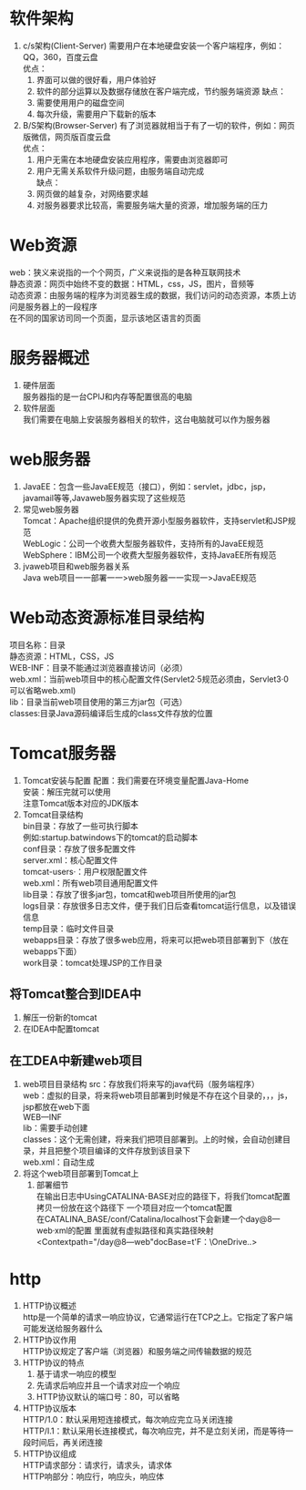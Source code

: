 # 软件架构
1.   c/s架构(CIient-Server)
    需要用户在本地硬盘安装一个客户端程序，例如：QQ，360，百度云盘  
    优点：  
     1.   界面可以做的很好看，用户体验好
     2.   软件的部分运算以及数据存储放在客户端完成，节约服务端资源
    缺点：
     1.  需要使用用户的磁盘空间
     2.  每次升级，需要用户下载新的版本
2. B/S架构(Browser-Server)
    有了浏览器就相当于有了一切的软件，例如：网页版微信，网页版百度云盘  
    优点：
     1.  用户无需在本地硬盘安装应用程序，需要由浏览器即可  
     2.  用户无需关系软件升级问题，由服务端自动完成  
    缺点： 
   1. 网页做的越复杂，对网络要求越  
   2. 对服务器要求比较高，需要服务端大量的资源，增加服务端的压力
# Web资源
web：狭义来说指的一个个网页，广义来说指的是各种互联网技术  
静态资源：网页中始终不变的数据：HTML，css，JS，图片，音频等  
动态资源：由服务端的程序为浏览器生成的数据，我们访问的动态资源，本质上访问是服务器上的一段程序  
在不同的国家访司同一个页面，显示该地区语言的页面  
# 服务器概述
1. 硬件层面  
服务器指的是一台CPIJ和内存等配置很高的电脑  
2. 软件层面  
我们需要在电脑上安装服务器相关的软件，这台电脑就可以作为服务器  
# web服务器
1. JavaEE：包含一些JavaEE规范（接口），例如：servlet，jdbc，jsp，javamail等等,Javaweb服务器实现了这些规范  
2. 常见web服务器  
    Tomcat：Apache组织提供的免费开源小型服务器软件，支持servlet和JSP规范    
    WebLogic：公司一个收费大型服务器软件，支持所有的JavaEE规范    
    WebSphere：IBM公司一个收费大型服务器软件，支持JavaEE所有规范    
3. jvaweb项目和web服务器关系  
Java web项目一一部署一一>web服务器一一实现一>JavaEE规范  
# Web动态资源标准目录结构
项目名称：目录  
    静态资源：HTML，CSS，JS  
    WEB-INF：目录不能通过浏览器直接访问（必须）   
    web.xml：当前web项目中的核心配置文件(Servlet2·5规范必须由，Servlet3·0可以省略web.xml)  
    lib：目录当前web项目使用的第三方jar包（可选）  
    classes:目录Java源码编译后生成的class文件存放的位置  
# Tomcat服务器
1. Tomcat安装与配置
配置：我们需要在环境变量配置Java-Home  
安装：解压完就可以使用  
注意Tomcat版本对应的JDK版本    
2. Tomcat目录结构  
bin目录：存放了一些可执行脚本  
例如:startup.batwindows下的tomcat的启动脚本  
conf目录：存放了很多配置文件  
server.xml：核心配置文件   
tomcat-users·：用户权限配置文件  
web.xml：所有web项目通用配置文件  
lib目录：存放了很多jar包，tomcat和web项目所使用的jar包  
logs目录：存放很多日志文件，便于我们日后查看tomcat运行信息，以及错误信息  
temp目录：临时文件目录  
webapps目录：存放了很多web应用，将来可以把web项目部署到下（放在webapps下面）  
work目录：tomcat处理JSP的工作目录  

## 将Tomcat整合到IDEA中
1. 解压一份新的tomcat  
2. 在IDEA中配置tomcat  
## 在工DEA中新建web项目
1. web项目目录结构
src：存放我们将来写的java代码（服务端程序）  
web：虚拟的目录，将来将web项目部署到时候是不存在这个目录的，，，js，jsp都放在web下面  
WEB—INF  
lib：需要手动创建   
classes：这个无需创建，将来我们把项目部署到。上的时候，会自动创建目录，并且把整个项目编译的文件存放到该目录下  
web.xml：自动生成
2. 将这个web项目部署到Tomcat上  
   1. 部署细节  
    在输出日志中UsingCATALINA-BASE对应的路径下，将我们tomcat配置拷贝一份放在这个路径下
    一个项目对应一个tomcat配置   
    在CATALINA_BASE/conf/CataIina/localhost下会新建一个day@8—web·xml的配置
    里面就有虚拟路径和真实路径映射  
    <Contextpath="/day@8—web"docBase=t'F：\OneDrive..> 
# http 
1. HTTP协议概述  
http是一个简单的请求一响应协议，它通常运行在TCP之上。它指定了客户端可能发送给服务器什么
2. HTTP协议作用  
HTTP协议规定了客户端（浏览器）和服务端之间传输数据的规范  
3. HTTP协议的特点
   1. 基于请求一响应的模型
   2. 先请求后响应并且一个请求对应一个响应
   3. HTTP协议默认的端口号：80，可以省略
4. HTTP协议版本  
HTTP/1.0：默认采用短连接模式，每次响应完立马关闭连接    
HTTP/I.1：默认采用长连接模式，每次响应完，并不是立刻关闭，而是等待一段时间后，再关闭连接    
5. HTTP协议组成  
HTTP请求部分：请求行，请求头，请求体  
HTTP响部分：响应行，响应头，响应体

